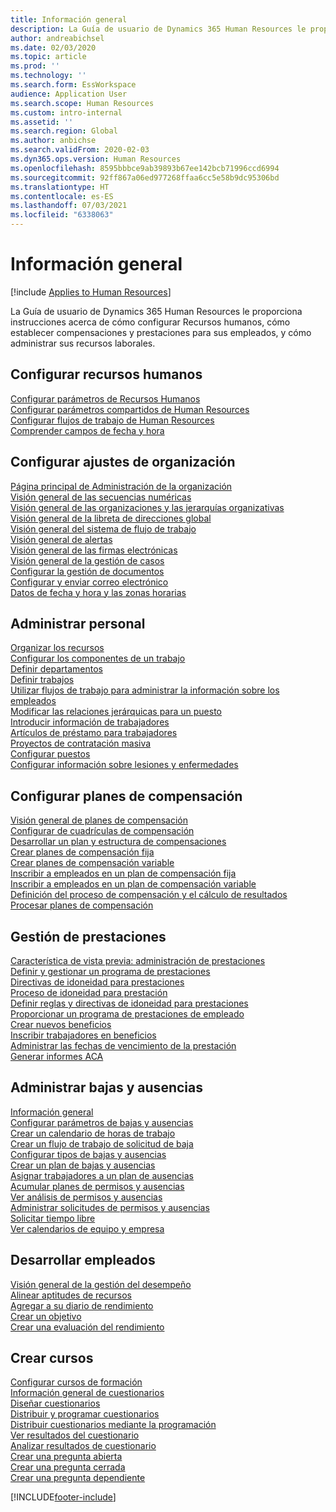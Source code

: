 ```yaml
---
title: Información general
description: La Guía de usuario de Dynamics 365 Human Resources le proporciona instrucciones acerca de cómo configurar Recursos humanos, cómo establecer compensaciones y prestaciones para sus empleados, y cómo administrar sus recursos laborales.
author: andreabichsel
ms.date: 02/03/2020
ms.topic: article
ms.prod: ''
ms.technology: ''
ms.search.form: EssWorkspace
audience: Application User
ms.search.scope: Human Resources
ms.custom: intro-internal
ms.assetid: ''
ms.search.region: Global
ms.author: anbichse
ms.search.validFrom: 2020-02-03
ms.dyn365.ops.version: Human Resources
ms.openlocfilehash: 8595bbbce9ab39893b67ee142bcb71996ccd6994
ms.sourcegitcommit: 92ff867a06ed977268ffaa6cc5e58b9dc95306bd
ms.translationtype: HT
ms.contentlocale: es-ES
ms.lasthandoff: 07/03/2021
ms.locfileid: "6338063"
---
```

# <a name="overview"></a>Información general

[!include [Applies to Human Resources](../includes/applies-to-hr.md)]

La Guía de usuario de Dynamics 365 Human Resources le proporciona instrucciones acerca de cómo configurar Recursos humanos, cómo establecer compensaciones y prestaciones para sus empleados, y cómo administrar sus recursos laborales.

## <a name="set-up-human-resources"></a>Configurar recursos humanos

[Configurar parámetros de Recursos Humanos](hr-setup-parameters.md)</br>
[Configurar parámetros compartidos de Human Resources](hr-setup-shared-parameters.md)</br>
[Configurar flujos de trabajo de Human Resources](./hr-workflow-manage-employee-information.md)</br>
[Comprender campos de fecha y hora](hr-setup-date-time-fields.md)</br>

## <a name="configure-organization-settings"></a>Configurar ajustes de organización

[Página principal de Administración de la organización](../fin-ops-core/fin-ops/organization-administration/organization-administration-home-page.md?toc=/dynamics365/human-resources/toc.json)</br>
[Visión general de las secuencias numéricas](../fin-ops-core/fin-ops/organization-administration/number-sequence-overview.md?toc=/dynamics365/human-resources/toc.json)</br>
[Visión general de las organizaciones y las jerarquías organizativas](../fin-ops-core/fin-ops/organization-administration/organizations-organizational-hierarchies.md?toc=/dynamics365/human-resources/toc.json)</br>
[Visión general de la libreta de direcciones global](../fin-ops-core/fin-ops/organization-administration/overview-global-address-book.md?toc=/dynamics365/human-resources/toc.json)</br>
[Visión general del sistema de flujo de trabajo](../fin-ops-core/fin-ops/organization-administration/overview-workflow-system.md?toc=/dynamics365/human-resources/toc.json)</br>
[Visión general de alertas](../fin-ops-core/fin-ops/get-started/alerts-overview.md?toc=/dynamics365/human-resources/toc.json)</br>
[Visión general de las firmas electrónicas](../fin-ops-core/fin-ops/organization-administration/electronic-signature-overview.md?toc=/dynamics365/human-resources/toc.json)</br>
[Visión general de la gestión de casos](../fin-ops-core/fin-ops/organization-administration/cases.md?toc=/dynamics365/human-resources/toc.json)</br>
[Configurar la gestión de documentos](../fin-ops-core/fin-ops/organization-administration/configure-document-management.md?toc=/dynamics365/human-resources/toc.json)</br>
[Configurar y enviar correo electrónico](../fin-ops-core/fin-ops/organization-administration/configure-email.md?toc=/dynamics365/human-resources/toc.json)</br>
[Datos de fecha y hora y las zonas horarias](../fin-ops-core/fin-ops/organization-administration/date-time-zones.md?toc=/dynamics365/human-resources/toc.json)</br>

## <a name="manage-personnel"></a>Administrar personal

[Organizar los recursos](hr-personnel-departments-jobs-positions.md)</br>
[Configurar los componentes de un trabajo](hr-personnel-jobs.md)</br>
[Definir departamentos](hr-personnel-define-departments.md)</br>
[Definir trabajos](hr-personnel-define-jobs.md)</br>
[Utilizar flujos de trabajo para administrar la información sobre los empleados](hr-workflow-manage-employee-information.md)</br>
[Modificar las relaciones jerárquicas para un puesto](hr-personnel-modify-reporting-relationships-position.md)</br>
[Introducir información de trabajadores](hr-personnel-enter-worker-information.md)</br>
[Artículos de préstamo para trabajadores](hr-personnel-loan-item-worker.md)</br>
[Proyectos de contratación masiva](hr-personnel-mass-hire-projects.md)</br>
[Configurar puestos](hr-personnel-set-up-positions.md)</br>
[Configurar información sobre lesiones y enfermedades](hr-personnel-set-up-injury-illness-information.md)</br>

## <a name="set-up-compensation-plans"></a>Configurar planes de compensación

[Visión general de planes de compensación](hr-compensation-overview.md)</br>
[Configurar de cuadrículas de compensación](hr-compensation-grids.md)</br>
[Desarrollar un plan y estructura de compensaciones](hr-compensation-structure.md)</br>
[Crear planes de compensación fija](hr-compensation-fixed-plans.md)</br>
[Crear planes de compensación variable](hr-compensation-variable-plans.md)</br>
[Inscribir a empleados en un plan de compensación fija](hr-compensation-enroll-employees-fixed.md)</br>
[Inscribir a empleados en un plan de compensación variable](hr-compensation-enroll-employees-variable.md)</br>
[Definición del proceso de compensación y el cálculo de resultados](hr-compensation-define-process.md)</br>
[Procesar planes de compensación](hr-compensation-process.md)</br>

## <a name="manage-benefits"></a>Gestión de prestaciones

[Característica de vista previa: administración de prestaciones](hr-benefits-management-overview.md)</br>
[Definir y gestionar un programa de prestaciones](hr-benefits-manage-program.md)</br>
[Directivas de idoneidad para prestaciones](hr-benefits-eligibility-policies.md)</br>
[Proceso de idoneidad para prestación](hr-benefits-eligibility-process.md)</br>
[Definir reglas y directivas de idoneidad para prestaciones](hr-benefits-define-eligibility-rules.md)</br>
[Proporcionar un programa de prestaciones de empleado](hr-benefits-deliver-employee-benefits-program.md)</br>
[Crear nuevos beneficios](hr-benefits-create.md)</br>
[Inscribir trabajadores en beneficios](hr-benefits-enroll-workers.md)</br>
[Administrar las fechas de vencimiento de la prestación](hr-benefits-expiration-dates.md)</br>
[Generar informes ACA](hr-benefits-aca-reports.md)</br>

## <a name="manage-leave-and-absence"></a>Administrar bajas y ausencias

[Información general](hr-leave-and-absence-overview.md)</br>
[Configurar parámetros de bajas y ausencias](hr-leave-and-absence-parameters.md)</br>
[Crear un calendario de horas de trabajo](hr-leave-and-absence-working-time-calendar.md)</br>
[Crear un flujo de trabajo de solicitud de baja](hr-leave-and-absence-workflow.md)</br>
[Configurar tipos de bajas y ausencias](hr-leave-and-absence-types.md)</br>
[Crear un plan de bajas y ausencias](hr-leave-and-absence-plans.md)</br>
[Asignar trabajadores a un plan de ausencias](hr-leave-and-absence-enroll.md)</br>
[Acumular planes de permisos y ausencias](hr-leave-and-absence-accrue.md)</br>
[Ver análisis de permisos y ausencias](hr-leave-and-absence-analytics.md)</br>
[Administrar solicitudes de permisos y ausencias](hr-employee-self-service-manage-requests.md)</br>
[Solicitar tiempo libre](hr-employee-self-service-request-time-off.md)</br>
[Ver calendarios de equipo y empresa](hr-employee-self-service-calendar.md)</br>

## <a name="develop-employees"></a>Desarrollar empleados

[Visión general de la gestión del desempeño](hr-develop-performance-management-overview.md)</br>
[Alinear aptitudes de recursos](hr-develop-skills.md)</br>
[Agregar a su diario de rendimiento](hr-develop-add-performance-journal.md)</br>
[Crear un objetivo](hr-develop-create-goal.md)</br>
[Crear una evaluación del rendimiento](hr-develop-create-performance-review.md)</br>

## <a name="create-courses"></a>Crear cursos

[Configurar cursos de formación](hr-learning-courses.md)</br>
[Información general de cuestionarios](hr-learning-questionnaires.md)</br>
[Diseñar cuestionarios](hr-learning-design-questionnaires.md)</br>
[Distribuir y programar cuestionarios](hr-learning-distribute-questionnaires.md)</br>
[Distribuir cuestionarios mediante la programación](hr-learning-distribute-questionnaires-scheduling.md)</br>
[Ver resultados del cuestionario](hr-learning-evaluate-questionnaire-results.md)</br>
[Analizar resultados de cuestionario](hr-learning-analyze-questionnaire-results.md)</br>
[Crear una pregunta abierta](hr-learning-create-open-ended-question.md)</br>
[Crear una pregunta cerrada](hr-learning-create-closed-ended-question.md)</br>
[Crear una pregunta dependiente](hr-learning-depending-question.md)</br>





[!INCLUDE[footer-include](../includes/footer-banner.md)]